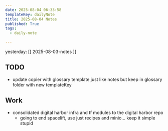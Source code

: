 ```yaml
---
date: 2025-08-04 06:33:58
templateKey: dailyNote
title: 2025-08-04 Notes
published: True
tags:
  - daily-note

---
```


yesterday: [[ 2025-08-03-notes ]]


## TODO

 - update copier with glossary template just like notes but keep in glossary folder with new templateKey

## Work

- consolidated digital harbor infra and tf modules to the digital harbor repo
  - going to end spacelift, use just recipes and minio... keep it simple stupid
